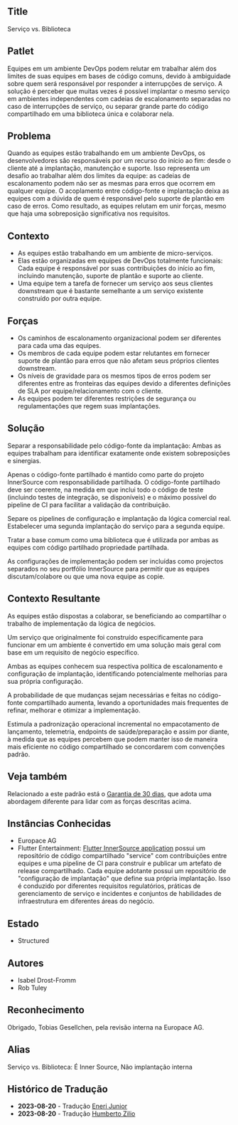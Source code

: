 ## Title

Serviço vs. Biblioteca

## Patlet

Equipes em um ambiente DevOps podem relutar em trabalhar além dos limites de suas equipes em bases de código comuns, devido à ambiguidade sobre quem será responsável por responder a interrupções de serviço. A solução é perceber que muitas vezes é possível implantar o mesmo serviço em ambientes independentes com cadeias de escalonamento separadas no caso de interrupções de serviço, ou separar grande parte do código compartilhado em uma biblioteca única e colaborar nela.

## Problema

Quando as equipes estão trabalhando em um ambiente DevOps, os desenvolvedores são responsáveis por um recurso do início ao fim: desde o cliente até a implantação, manutenção e suporte. Isso representa um desafio ao trabalhar além dos limites da equipe: as cadeias de escalonamento podem não ser as mesmas para erros que ocorrem em qualquer equipe. O acoplamento entre código-fonte e implantação deixa as equipes com a dúvida de quem é responsável pelo suporte de plantão em caso de erros. Como resultado, as equipes relutam em unir forças, mesmo que haja uma sobreposição significativa nos requisitos.

## Contexto

* As equipes estão trabalhando em um ambiente de micro-serviços.
* Elas estão organizadas em equipes de DevOps totalmente funcionais: Cada equipe é responsável por suas contribuições do início ao fim, incluindo manutenção, suporte de plantão e suporte ao cliente.
* Uma equipe tem a tarefa de fornecer um serviço aos seus clientes downstream que é bastante semelhante a um serviço existente construído por outra equipe.

## Forças

* Os caminhos de escalonamento organizacional podem ser diferentes para cada uma das equipes.
* Os membros de cada equipe podem estar relutantes em fornecer suporte de plantão para erros que não afetam seus próprios clientes downstream.
* Os níveis de gravidade para os mesmos tipos de erros podem ser diferentes entre as fronteiras das equipes devido a diferentes definições de SLA por equipe/relacionamento com o cliente.
* As equipes podem ter diferentes restrições de segurança ou regulamentações que regem suas implantações.

## Solução

Separar a responsabilidade pelo código-fonte da implantação: Ambas as equipes trabalham para
identificar exatamente onde existem sobreposições e sinergias.

Apenas o código-fonte partilhado é mantido como parte do projeto InnerSource com responsabilidade partilhada. O código-fonte partilhado deve ser coerente, na medida em que inclui todo o código de teste (incluindo testes de integração, se disponíveis) e o máximo possível do pipeline de CI para facilitar a validação da contribuição.

Separe os pipelines de configuração e implantação da lógica comercial real.
Estabelecer uma segunda implantação do serviço para a segunda equipe.

Tratar a base comum como uma biblioteca que é utilizada por ambas as equipes com código partilhado
propriedade partilhada.

As configurações de implementação podem ser incluídas como projectos separados no seu portfólio InnerSource para permitir que as equipes discutam/colabore ou que uma nova equipe as copie.

## Contexto Resultante

As equipes estão dispostas a colaborar, se beneficiando ao compartilhar o trabalho de implementação da lógica de negócios.

Um serviço que originalmente foi construído especificamente para funcionar em um ambiente é convertido em uma solução mais geral com base em um requisito de negócio específico.

Ambas as equipes conhecem sua respectiva política de escalonamento e configuração de implantação, identificando potencialmente melhorias para sua própria configuração.

A probabilidade de que mudanças sejam necessárias e feitas no código-fonte compartilhado aumenta, levando a oportunidades mais frequentes de refinar, melhorar e otimizar a implementação.

Estimula a padronização operacional incremental no empacotamento de lançamento, telemetria, endpoints de saúde/preparação e assim por diante, à medida que as equipes percebem que podem manter isso de maneira mais eficiente no código compartilhado se concordarem com convenções padrão.

## Veja também

Relacionado a este padrão está o [Garantia de 30 dias](30-day-warranty.md), que adota uma abordagem diferente para lidar com as forças descritas acima.

## Instâncias Conhecidas

* Europace AG
* Flutter Entertainment: [Flutter InnerSource application](https://innersource.flutter.com/sdlc/) possui um repositório de código compartilhado "service" com contribuições entre equipes e uma pipeline de CI para construir e publicar um artefato de release compartilhado. Cada equipe adotante possui um repositório de "configuração de implantação" que define sua própria implantação. Isso é conduzido por diferentes requisitos regulatórios, práticas de gerenciamento de serviço e incidentes e conjuntos de habilidades de infraestrutura em diferentes áreas do negócio.

## Estado

* Structured

## Autores

* Isabel Drost-Fromm
* Rob Tuley

## Reconhecimento

Obrigado, Tobias Gesellchen, pela revisão interna na Europace AG.

## Alias

Serviço vs. Biblioteca: É Inner Source, Não implantação interna

## Histórico de Tradução

- **2023-08-20** - Tradução [Eneri Junior](https://github.com/jrcosta)
- **2023-08-20** - Tradução [Humberto Zilio](https://github.com/zilio)
